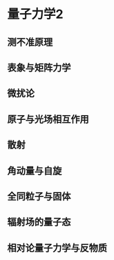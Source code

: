 # 量子力学2

## 测不准原理

## 表象与矩阵力学

## 微扰论

## 原子与光场相互作用

## 散射

## 角动量与自旋

## 全同粒子与固体

## 辐射场的量子态

## 相对论量子力学与反物质
